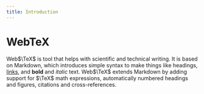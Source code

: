 ```yaml
---
title: Introduction
---
```


# WebTeX

Web$\TeX$ is tool that helps with scientific and technical writing. It is based on Markdown, which introduces simple syntax to make things like headings, [links](https://en.wikipedia.org/wiki/Hyperlink), and **bold** and _italic_ text. Web$\TeX$ extends Markdown by adding support for $\TeX$ math expressions, automatically numbered headings and figures, citations and cross-references.
